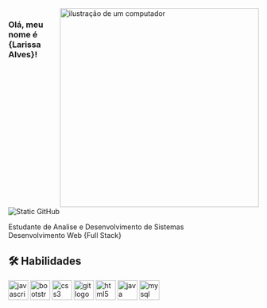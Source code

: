 <img src="https://raw.githubusercontent.com/MicaelliMedeiros/micaellimedeiros/master/image/computer-illustration.png" alt="ilustração de um computador" min-width="400px" max-width="400px" width="400px" align="right">

### Olá, meu nome é {Larissa Alves}!

<img src="https://img.shields.io/static/v1?label=Overview&message=Larissa Alves&color=8E44AD&style=for-the-badge&logo=GitHub" alt="Static GitHub">

<p>Estudante de Analise e Desenvolvimento de Sistemas<br/> Desenvolvimento Web {Full Stack}</p>

## 🛠 Habilidades
<div align="left">
 <img src="https://img.shields.io/badge/JavaScript-FF6F61?style=for-the-badge&logo=javascript&logoColor=white" height="40" alt="javascript logo" />
<img src="https://img.shields.io/badge/Bootstrap-8E44AD?style=for-the-badge&logo=bootstrap&logoColor=white" height="40" alt="bootstrap logo" />
<img src="https://img.shields.io/badge/CSS-E67E22?style=for-the-badge&logo=css3&logoColor=white" height="40" alt="css3 logo" />
<img src="https://img.shields.io/badge/Git-FF6F61?style=for-the-badge&logo=git&logoColor=white" height="40" alt="git logo" />
<img src="https://img.shields.io/badge/HTML-E67E22?style=for-the-badge&logo=html5&logoColor=white" height="40" alt="html5 logo" />
<img src="https://img.shields.io/badge/Java-8E44AD?style=for-the-badge&logo=java&logoColor=white" height="40" alt="java logo" />
<img src="https://img.shields.io/badge/MySQL-E67E22?style=for-the-badge&logo=mysql&logoColor=white" height="40" alt="mysql logo" />

</div>
 






###












###

###


###

###

